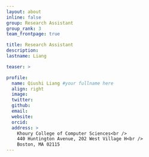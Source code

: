 ```yaml
---
layout: about
inline: false
group: Research Assistant
group_rank: 3
team_frontpage: true

title: Research Assistant
description:
lastname: Liang

teaser: >

profile:
  name: Qiushi Liang #your fullname here
  align: right
  image:
  twitter:
  github:
  email:
  website:
  orcid:
  address: >
    Khoury College of Computer Sciences<br />
    440 Huntington Avenue, 202 West Village H<br />
    Boston, MA 02115
---
```

